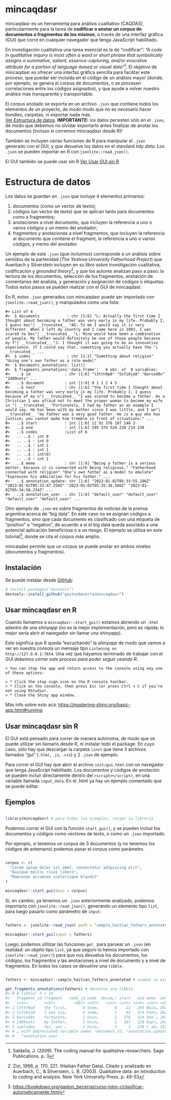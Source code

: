 
<!-- README.md is generated from README.Rmd. Please edit that file -->

# mincaqdasr

<!-- badges: start -->
<!-- badges: end -->

mincaqdasr es un herramienta para análisis cualitativo (CAQDAS),
particularmente para la tarea de **codificar o anotar un corpus de
documentos o fragmentos de los mismos**, a través de una interfaz
gráfica (GUI) que corre en cualquier navegador que tenga JavaScript
habilitado.

En investigación cualitativa una tarea esencial es la de “codificar”:
*“A code in qualitative inquiry is most often a word or short phrase
that symbolically assigns a summative, salient, essence-capturing,
and/or evocative attribute for a portion of language-based or visual
data”*[^1]. El objetivo de mincaqdasr es ofrecer una interfaz gráfica
sencilla para facilitar este proceso, que puedar ser incluida en el
código de un análisis mayor (donde, por ejemplo, se genera el corpus de
documentos, o se procesen correlaciones entre los códigos asignados), y
que ayude a volver nuestro análisis más transparente y transportable.

El corpus anotado se exporta en un archivo `.json` que contiene todos
los elementos de un proyecto, de modo modo que no es necesario hacer
bundles, carpetas, ni exportar nada más.  
[Ver Estructura de datos](#estructura-de-datos). **IMPORTANTE:** los
datos persisten sólo en el `.json`, de modo que debemos no olvidar
exportarlo antes finalizar de anotar los documentos (incluso si corremos
mincaqdasr desde R)!

También se incluyen varias funciones de R para manipular el `.json`
generado con el GUI, y que devuelve los datos en el standard *tidy
data*. Los `.json` se pueden importar en R con `jsonlite::read_json()`.

El GUI también se puede usar sin R [Ver Usar GUI sin R](#usar-gui-sin-r)

# Estructura de datos

Los datos se guardan en `.json` que incluye 4 elementos primarios:

1.  documentos (como un vector de texto);
2.  códigos (un vector de texto) que se aplican tanto para documentos
    como a fragmentos;
3.  anotaciones a nivel documento, que incluyen la referencia a uno o
    varios códigos y un memo del anotador;
4.  fragmentos y anotaciones a nivel fragmentos, que incluyen la
    referencia al documento que contiene el fragment, la referencia a
    uno o varios códigos, y memo del anotador.

Un ejemplo de este `.json` (que incluimos) corresponde a un análisis
sobre sentidos de la partenidad (*The Yeshiva University Fatherhood
Project*) que Auerbach y Silverstein incluyen en su libro sobre
investigación cualitativa, codificación y *grounded theory*[^2], y que
los autores analizan paso a paso: la lectura de los documentos,
selección de los fragmentos, anotación de comentarios del analista, y
generación y asignación de códigos o etiquetas. Todos estos pasos se
pueden realizar con el GUI de mincaqdasr.

En R, estos `.json` generados con mincaqdasr puede ser importado con
`jsonlite::read_json()`, y manipulados como una lista:

    #> List of 4
    #>  $ documents            : chr [1:6] "L: Actually the first time I thought about becoming a father was very early in my life. Probably I, I guess bec"| __truncated__ "AG: To me I would say it is very different. When I left my country and I came here in 1983, I was scared to bec"| __truncated__ "L: Mine would have been a combination of people. My father would definitely be one of those people because my f"| __truncated__ "J: I thought it was going to be an innovative experience. If I could say that, something you actually have the "| __truncated__ ...
    #>  $ codes                : chr [1:2] "Something about religion" "Using one’s own father as a role model"
    #>  $ documents_annotations: list()
    #>  $ fragments_annotations:'data.frame':   6 obs. of  9 variables:
    #>   ..$ id               : chr [1:6] "l3ttn9p8" "5zfi0ja8" "0arcod8v" "2489nots" ...
    #>   ..$ document         : int [1:6] 0 1 1 2 4 5
    #>   ..$ text             : chr [1:6] "the first time I thought about becoming a father was very early in my life. Probably I, I guess because of my u"| __truncated__ "I was scared to become a father. As a Christian I was afraid not to meet the proper woman to become my wife in "| __truncated__ "Fortunately, I had my father as an example I would say. He has been with my mother since I was little, and I wo"| __truncated__ "my father was a very good father. He is a guy who has justice; you cannot make him tremble in front of situations." ...
    #>   ..$ start            : int [1:6] 12 92 376 107 146 3
    #>   ..$ end              : int [1:6] 295 374 524 220 214 238
    #>   ..$ codes            :List of 6
    #>   .. ..$ : int 0
    #>   .. ..$ : int 0
    #>   .. ..$ : int 1
    #>   .. ..$ : int 1
    #>   .. ..$ : int(0) 
    #>   .. ..$ : int 1
    #>   ..$ memo             : chr [1:6] "Being a father is a serious matter, because it is connected with being religious." "Fatherhood connected with religion" "One’s own father as a model to emulate" "Expresses his admiration for his father." ...
    #>   ..$ annotation_update: chr [1:6] "2023-01-02T05:33:55.186Z" "2023-01-02T05:33:47.250Z" "2023-01-02T05:35:36.566Z" "2023-01-02T05:34:58.234Z" ...
    #>   ..$ annotation_user  : chr [1:6] "default_user" "default_user" "default_user" "default_user" ...

Otro ejemplo de `.json` es sobre fragmentos de noticias de la prensa
argentina acerca de “big data”. En este caso no se asignan códigos a
fragmentos, sino que cada documento es clasificado con una etiqueta de
“positivo” o “negativo”, de acuerdo a si el big data queda asociado a
una potencial aplicación beneficiosa o a un riesgo. El ejemplo se
utiliza en este tutorial[^3], donde se cita el corpus más amplio.

mincaqdas permite que un corpus se puede anotar en ambos niveles
(documentos y fragmentos).

## Instalación

Se puede instalar desde [GitHub](https://github.com/):

``` r
# install.packages("devtools")
devtools::install_github("gastonbecerra/mincaqdasr")
```

## Usar mincaqdasr en R

Cuando llamamos a `mincaqdasr::start_gui()` estamos abriendo un `.html`
adentro de una *shinyapp* (no es la mejor implementación, pero es
rápida; lo mejor sería abrir el navegador sin llamar una shinyapp).

Esto significa que R queda “escuchando” la *shinyapp* de modo que vamos
a ver en nuestra consola un mensaje tipo
`Listening on http://127.0.0.1:7654`. Una vez que hayamos terminado de
trabajar con el GUI *debemos cerrar este proceso para poder seguir
usando R*.

    > You can stop the app and return access to the console using any one of these options:

    > * Click the stop sign icon on the R console toolbar.
    > * Click on the console, then press Esc (or press Ctrl + C if you’re not using RStudio).
    > * Close the Shiny app window.

Más info sobre esto acá:
<https://mastering-shiny.org/basic-app.html#running>

## Usar mincaqdasr sin R

El GUI está pensado para correr de manera autónoma, de modo que se puede
utilizar sin llamarlo desde R, ni instalar todo el package. En cuyo
caso, sólo hay que descargar la carpeta `\inst` que tiene 3 archivos
llamados “gui” (`.html`, `.js`, `.css`) y 2 `.json` de ejemplo.

Para correr el GUI hay que abrir el archivo `inst/gui.html` con un
navegador que tenga JavaScript habilitado. Los documentos y códigos de
anotación se pueden incluir directamente dentro del `<script></script>`,
en una variable llamada `input_data`. En el .html ya hay un ejemplo
comentado que se puede editar.

## Ejemplos

``` r

library(mincaqdasr) # para todos los ejemplos, cargar la librería
```

Podemos correr el GUI con la función `start_gui()`, y se pueden incluir
los documentos y códigos como vectores de texto, o como un `.json`
importado.

Por ejemplo, si tenemos un corpus de 3 documentos (y no tenemos los
códigos de antemano) podemos pasar el corpus como parámetro.

``` r

corpus <- c(
  "Lorem ipsum dolor sit amet, consectetur adipiscing elit",
  "Quisque mollis risus libero",
  "Maecenas accumsan scelerisque blandit"
)

mincaqdasr::start_gui(docs = corpus)
```

Si, en cambio, ya tenemos un `.json` anteriormente analizado, podemos
importarlo con `jsonlite::read_json()`, generando un elemento tipo
`list`, para luego pasarlo como parámetro de `input`:

``` r

fathers <- jsonlite::read_json( path = "sample_haitian_fathers_annotated.json" )

mincaqdasr::start_gui(input = fathers)
```

Luego, podemos utilizar las funciones `get_` para parsear un `.json` (en
realidad: un objeto tipo `list`, ya que seguro lo hemos importado con
`jsonlite::read_json()`) para que nos devuelva los documentos, los
códigos, los fragmentos y las anotaciones a nivel de documento y a nivel
de fragmentos. En todos los casos se devuelve una `tibble`.

``` r

fathers <- mincaqdasr::sample_haitian_fathers_annotated # usemos un ejemplo ya incluido en el paquete

get_fragments_annotations(fathers) # devuelve una tibble
#> # A tibble: 5 × 10
#>   fragment_id fragment   code_id code  docum…¹ start   end memo  annot…² annot…³
#>   <chr>       <chr>        <dbl> <chr>   <int> <int> <int> <chr> <chr>   <chr>  
#> 1 l3ttn9p8    the first…       0 Some…       0    12   295 Bein… 2023-0… defaul…
#> 2 5zfi0ja8    I was sca…       0 Some…       1    92   374 Fath… 2023-0… defaul…
#> 3 0arcod8v    Fortunate…       1 Usin…       1   376   524 One’… 2023-0… defaul…
#> 4 2489nots    my father…       1 Usin…       2   107   220 Expr… 2023-0… defaul…
#> 5 cywladwy    Yes, yes …       1 Usin…       5     3   238 C ad… 2023-0… defaul…
#> # … with abbreviated variable names ¹​document_id, ²​annotation_update,
#> #   ³​annotation_user
```

<!--
You'll still need to render `README.Rmd` regularly, to keep `README.md` up-to-date. `devtools::build_readme()` is handy for this. You could also use GitHub Actions to re-render `README.Rmd` every time you push. An example workflow can be found here: <https://github.com/r-lib/actions/tree/v1/examples>.
-->

[^1]: Saldaña, J. (2009). The coding manual for qualitative researchers.
    Sage Publications. p. 3

[^2]: Zizi, 1996, p. 170, 221. (Haitian Father Data). Citado y analizado
    en Auerbach, C., & Silverstein, L. B. (2003). Qualitative data: an
    introduction to coding and analysis. New York University Press.
    p. 49-53

[^3]: <https://bookdown.org/gaston_becerra/curso-intro-r/clasificar-automaticamente.html>
